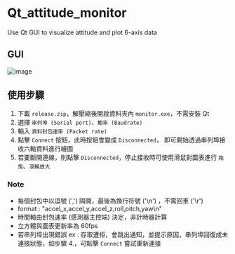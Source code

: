 # Qt_attitude_monitor
Use Qt GUI to visualize attitude and plot 6-axis data

## GUI

![image](https://user-images.githubusercontent.com/86707047/192147313-6e02f8c6-44e5-431f-af74-5dc4ea2f298d.png)

## 使用步驟

1. 下載 `release.zip`，解壓縮後開啟資料夾內 `monitor.exe`，不需安裝 Qt
2. 選擇 `串列埠 (Serial port)`、`鮑率 (Baudrate)`
3. 輸入 `資料封包速率 (Packet rate)`
4. 點擊 `Connect` 按鈕，此時按鈕會變成 `Disconnected`， 即可開始透過串列埠接收六軸資料進行繪圖
5. 若要斷開連線，則點擊 `Disconnected`，停止接收時可使用滑鼠對圖表進行 `拖曳`、`滾輪放大`

### Note
- 每個封包中以逗號 (',') 隔開，最後為換行符號 ('\n') ，不需回車 ('\r')
- format : "accel_x,accel_y,accel_z,roll,pitch,yaw\n"
- 時間軸由封包速率 (感測器主控端) 決定，非計時器計算
- 立方體與圖表更新率為 60fps
- 若串列埠出現錯誤 ex : 存取遭拒，會跳出通知，並提示原因，串列埠回復成未連接狀態，如步驟 4.，可點擊 `Connect` 嘗試重新連接
